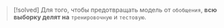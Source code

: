 
> [!solved] 
> Для того, чтобы предотвращать модель от `обобщения`, **всю выборку делят на** `тренировочную` и `тестовую`.


